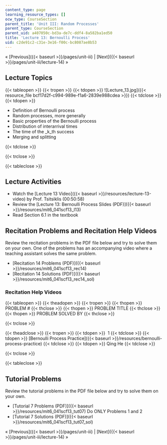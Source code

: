 ```yaml
---
content_type: page
learning_resource_types: []
ocw_type: CourseSection
parent_title: 'Unit III: Random Processes'
parent_type: CourseSection
parent_uid: a407050c-bd3a-de7c-ddf4-8a582ba1ed50
title: 'Lecture 13: Bernoulli Process'
uid: c2de91c2-c31e-3e16-f00c-bc8087ae8b53
---
```


« [Previous]({{< baseurl >}}/pages/unit-iii) | [Next]({{< baseurl >}}/pages/unit-iii/lecture-14) »

Lecture Topics
--------------

{{< tableopen >}}
{{< tropen >}}
{{< tdopen >}}
![Lecture_13.jpg]({{< resource_file bcf17d2f-c994-989e-f1a6-2839e988cdea >}})
{{< tdclose >}}
{{< tdopen >}}


*   Definition of Bernoulli process
*   Random processes, more generally
*   Basic properties of the Bernoulli process
*   Distribution of interarrival times
*   The time of the _k_th success
*   Merging and splitting


{{< tdclose >}}

{{< trclose >}}

{{< tableclose >}}

Lecture Activities
------------------

*   Watch the [Lecture 13 Video]({{< baseurl >}}/resources/lecture-13-video) by Prof. Tsitsiklis (00:50:58)
*   Review the [Lecture 13: Bernoulli Process Slides (PDF)]({{< baseurl >}}/resources/mit6_041scf13_l13)
*   Read Section 6.1 in the textbook

Recitation Problems and Recitation Help Videos
----------------------------------------------

Review the recitation problems in the PDF file below and try to solve them on your own. One of the problems has an accompanying video where a teaching assistant solves the same problem.

*   [Recitation 14 Problems (PDF)]({{< baseurl >}}/resources/mit6_041scf13_rec14)
*   [Recitation 14 Solutions (PDF)]({{< baseurl >}}/resources/mit6_041scf13_rec14_sol)

### Recitation Help Videos

{{< tableopen >}}
{{< theadopen >}}
{{< tropen >}}
{{< thopen >}}
PROBLEM #
{{< thclose >}}
{{< thopen >}}
PROBLEM TITLE
{{< thclose >}}
{{< thopen >}}
PROBLEM SOLVED BY
{{< thclose >}}

{{< trclose >}}

{{< theadclose >}}
{{< tropen >}}
{{< tdopen >}}
 1
{{< tdclose >}}
{{< tdopen >}}
[Bernoulli Process Practice]({{< baseurl >}}/resources/bernoulli-process-practice)
{{< tdclose >}}
{{< tdopen >}}
Qing He
{{< tdclose >}}

{{< trclose >}}

{{< tableclose >}}

Tutorial Problems
-----------------

Review the tutorial problems in the PDF file below and try to solve them on your own.

*   [Tutorial 7 Problems (PDF)]({{< baseurl >}}/resources/mit6_041scf13_tut07) Do ONLY Problems 1 and 2
*   [Tutorial 7 Solutions (PDF)]({{< baseurl >}}/resources/mit6_041scf13_tut07_sol)

« [Previous]({{< baseurl >}}/pages/unit-iii) | [Next]({{< baseurl >}}/pages/unit-iii/lecture-14) »
